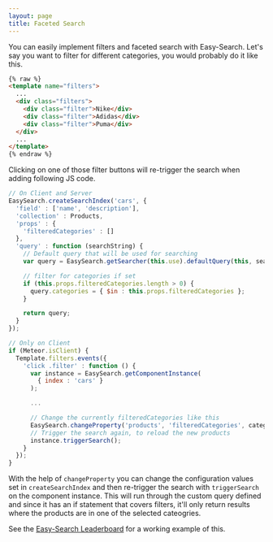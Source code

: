```yaml
---
layout: page
title: Faceted Search
---
```


You can easily implement filters and faceted search with Easy-Search. Let's say you want to filter for different categories, you would probably do it like this.

```html
{% raw %}
<template name="filters">
  ...
  <div class="filters">
    <div class="filter">Nike</div>
    <div class="filter">Adidas</div>
    <div class="filter">Puma</div>
  </div>
  ...
</template>
{% endraw %}
```

Clicking on one of those filter buttons will re-trigger the search when adding following JS code.

```javascript
// On Client and Server
EasySearch.createSearchIndex('cars', {
  'field' : ['name', 'description'],
  'collection' : Products,
  'props' : {
    'filteredCategories' : []
  },
  'query' : function (searchString) {
    // Default query that will be used for searching
    var query = EasySearch.getSearcher(this.use).defaultQuery(this, searchString);

    // filter for categories if set
    if (this.props.filteredCategories.length > 0) {
      query.categories = { $in : this.props.filteredCategories };
    }

    return query;
  }
});

// Only on Client
if (Meteor.isClient) {
  Template.filters.events({
    'click .filter' : function () {
      var instance = EasySearch.getComponentInstance(
        { index : 'cars' }
      );

      ...

      // Change the currently filteredCategories like this
      EasySearch.changeProperty('products', 'filteredCategories', categories);
      // Trigger the search again, to reload the new products
      instance.triggerSearch();
    }
  });
}
```

With the help of ```changeProperty``` you can change the configuration values set in ```createSearchIndex``` and then re-trigger the search with ```triggerSearch``` on the component instance. This will run through the custom query defined and since it has an if statement that covers filters, it'll only return results where the products are in one of the selected cateogries.

See the [Easy-Search Leaderboard](https://github.com/matteodem/easy-search-leaderboard) for a working example of this.
